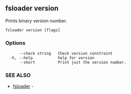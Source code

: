 ## fsloader version

Prints binary version number.

```
fsloader version [flags]
```

### Options

```
      --check string   Check version constraint
  -h, --help           help for version
      --short          Print just the version number.
```

### SEE ALSO

* [fsloader](fsloader.md)	 - 

